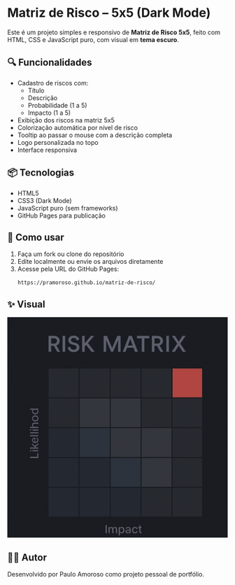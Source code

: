 # Matriz de Risco – 5x5 (Dark Mode)

Este é um projeto simples e responsivo de **Matriz de Risco 5x5**, feito com HTML, CSS e JavaScript puro, com visual em **tema escuro**.

## 🔍 Funcionalidades

- Cadastro de riscos com:
  - Título
  - Descrição
  - Probabilidade (1 a 5)
  - Impacto (1 a 5)
- Exibição dos riscos na matriz 5x5
- Colorização automática por nível de risco
- Tooltip ao passar o mouse com a descrição completa
- Logo personalizada no topo
- Interface responsiva

## 📦 Tecnologias

- HTML5
- CSS3 (Dark Mode)
- JavaScript puro (sem frameworks)
- GitHub Pages para publicação

## 🚀 Como usar

1. Faça um fork ou clone do repositório
2. Edite localmente ou envie os arquivos diretamente
3. Acesse pela URL do GitHub Pages:
   ```
   https://pramoroso.github.io/matriz-de-risco/
   ```

## ✨ Visual

![Exemplo da Matriz](logo_risk_matrix.png)

## 🧑‍💻 Autor

Desenvolvido por Paulo Amoroso como projeto pessoal de portfólio.
